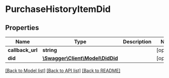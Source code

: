 # PurchaseHistoryItemDid

## Properties
Name | Type | Description | Notes
------------ | ------------- | ------------- | -------------
**callback_url** | **string** |  | [optional] 
**did** | [**\Swagger\Client\Model\DidDid**](DidDid.md) |  | [optional] 

[[Back to Model list]](../README.md#documentation-for-models) [[Back to API list]](../README.md#documentation-for-api-endpoints) [[Back to README]](../README.md)


